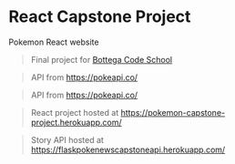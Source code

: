 # React Capstone Project

Pokemon React website

> Final project for [Bottega Code School](https://bottega.tech/)

> API from https://pokeapi.co/

> API from https://pokeapi.co/

> React project hosted at https://pokemon-capstone-project.herokuapp.com/

> Story API hosted at https://flaskpokenewscapstoneapi.herokuapp.com/

